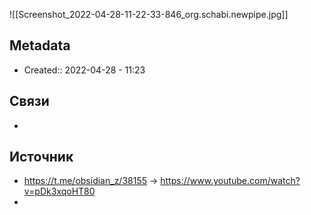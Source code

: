 ![[Screenshot_2022-04-28-11-22-33-846_org.schabi.newpipe.jpg]]
## Metadata
- Created:: 2022-04-28 - 11:23
## Связи
- 
## Источник
- https://t.me/obsidian_z/38155 -> https://www.youtube.com/watch?v=pDk3xqoHT80
- 
